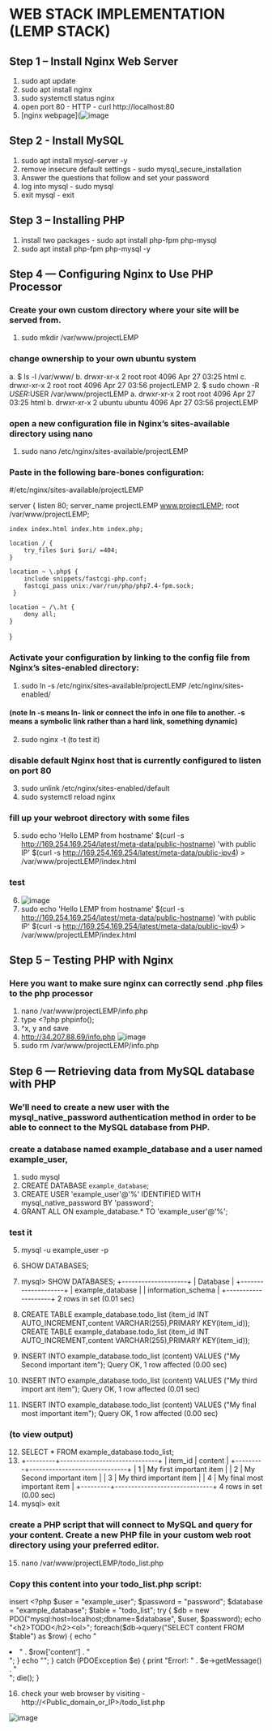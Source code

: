# WEB STACK IMPLEMENTATION (LEMP STACK)
## Step 1 – Install Nginx Web Server
1. sudo apt update 
2. sudo apt install nginx
3. sudo systemctl status nginx
4. open port 80 - HTTP - curl http://localhost:80
5. [nginx webpage](![image](https://user-images.githubusercontent.com/70109786/116182459-e84aca00-a6e1-11eb-81bb-45b178daf392.png)

## Step 2 - Install MySQL
1.  sudo apt install mysql-server -y
2.  remove insecure default settings - sudo mysql_secure_installation
3.  Answer the questions that follow and set your password
4.  log into mysql - sudo mysql
5.  exit mysql - exit
## Step 3 – Installing PHP
1. install two packages - sudo apt install php-fpm php-mysql
2. sudo apt install php-fpm php-mysql -y
## Step 4 — Configuring Nginx to Use PHP Processor
### Create your own custom directory where your site will be served from.
1. sudo mkdir /var/www/projectLEMP
### change ownership to your own ubuntu system
 a. $ ls -l /var/www/
 b. drwxr-xr-x 2 root root 4096 Apr 27 03:25 html
 c. drwxr-xr-x 2 root root 4096 Apr 27 03:56 projectLEMP
 2. $ sudo chown -R $USER:$USER /var/www/projectLEMP
 a. drwxr-xr-x 2 root   root   4096 Apr 27 03:25 html
 b. drwxr-xr-x 2 ubuntu ubuntu 4096 Apr 27 03:56 projectLEMP
### open a new configuration file in Nginx’s sites-available directory using nano
1. sudo nano /etc/nginx/sites-available/projectLEMP
### Paste in the following bare-bones configuration:
#/etc/nginx/sites-available/projectLEMP

server {
    listen 80;
    server_name projectLEMP www.projectLEMP;
    root /var/www/projectLEMP;

    index index.html index.htm index.php;

    location / {
        try_files $uri $uri/ =404;
    }

    location ~ \.php$ {
        include snippets/fastcgi-php.conf;
        fastcgi_pass unix:/var/run/php/php7.4-fpm.sock;
     }

    location ~ /\.ht {
        deny all;
    }

}
### Activate your configuration by linking to the config file from Nginx’s sites-enabled directory:

1. sudo ln -s /etc/nginx/sites-available/projectLEMP /etc/nginx/sites-enabled/
#### (note ln -s means ln- link or connect the info in one file to another. -s means a symbolic link rather than a hard link, something dynamic)
2. sudo nginx -t (to test it)
### disable default Nginx host that is currently configured to listen on port 80
3. sudo unlink /etc/nginx/sites-enabled/default
4. sudo systemctl reload nginx
### fill up your webroot directory with some files
5. sudo echo 'Hello LEMP from hostname' $(curl -s http://169.254.169.254/latest/meta-data/public-hostname) 'with public IP' $(curl -s http://169.254.169.254/latest/meta-data/public-ipv4) > /var/www/projectLEMP/index.html
### test
6. ![image](https://user-images.githubusercontent.com/70109786/116184401-4af19500-a6e5-11eb-8776-ada26c3301ac.png)
7. sudo echo 'Hello LEMP from hostname' $(curl -s http://169.254.169.254/latest/meta-data/public-hostname) 'with public IP' $(curl -s http://169.254.169.254/latest/meta-data/public-ipv4) > /var/www/projectLEMP/index.html

## Step 5 – Testing PHP with Nginx
### Here you want to make sure nginx can correctly send .php files to the php processor
1.  nano /var/www/projectLEMP/info.php
2.  type <?php
phpinfo();
3. ^x, y and save
4. http://34.207.88.69/info.php
![image](https://user-images.githubusercontent.com/70109786/116185245-d7508780-a6e6-11eb-9c5a-0249f2512675.png)
5. sudo rm /var/www/projectLEMP/info.php 
## Step 6 — Retrieving data from MySQL database with PHP
### We’ll need to create a new user with the mysql_native_password authentication method in order to be able to connect to the MySQL database from PHP.
### create a database named example_database and a user named example_user,
1. sudo mysql
2. CREATE DATABASE `example_database`;
3. CREATE USER 'example_user'@'%' IDENTIFIED WITH mysql_native_password BY 'password';
4. GRANT ALL ON example_database.* TO 'example_user'@'%';
### test it 
5. mysql -u example_user -p
6. SHOW DATABASES;
7. mysql> SHOW DATABASES;
+--------------------+
| Database           |
+--------------------+
| example_database   |
| information_schema |
+--------------------+
2 rows in set (0.01 sec)
8. CREATE TABLE example_database.todo_list (item_id INT AUTO_INCREMENT,content VARCHAR(255),PRIMARY KEY(item_id)); CREATE TABLE example_database.todo_list (item_id INT AUTO_INCREMENT,content VARCHAR(255),PRIMARY KEY(item_id));
9. INSERT INTO example_database.todo_list (content) VALUES ("My Second important item");
Query OK, 1 row affected (0.00 sec)

10. INSERT INTO example_database.todo_list (content) VALUES ("My third import
ant item");
Query OK, 1 row affected (0.01 sec)

11. INSERT INTO example_database.todo_list (content) VALUES ("My final most important item");
Query OK, 1 row affected (0.00 sec)
### (to view output)
12. SELECT * FROM example_database.todo_list; 
13. +---------+------------------------------+
| item_id | content                      |
+---------+------------------------------+
|       1 | My first important item      |
|       2 | My Second important item     |
|       3 | My third important item      |
|       4 | My final most important item |
+---------+------------------------------+
4 rows in set (0.00 sec)
14. mysql> exit
### create a PHP script that will connect to MySQL and query for your content. Create a new PHP file in your custom web root directory using your preferred editor.
15. nano /var/www/projectLEMP/todo_list.php
### Copy this content into your todo_list.php script:
insert <?php
$user = "example_user";
$password = "password";
$database = "example_database";
$table = "todo_list";
try {
  $db = new PDO("mysql:host=localhost;dbname=$database", $user, $password);
  echo "<h2>TODO</h2><ol>";
  foreach($db->query("SELECT content FROM $table") as $row) {
    echo "<li>" . $row['content'] . "</li>";
  }
  echo "</ol>";
} catch (PDOException $e) {
    print "Error!: " . $e->getMessage() . "<br/>";
    die();
}


16. check your web browser by visiting - http://<Public_domain_or_IP>/todo_list.php

![image](https://user-images.githubusercontent.com/70109786/116188303-d1f63b80-a6ec-11eb-9390-7043e8e97907.png)

